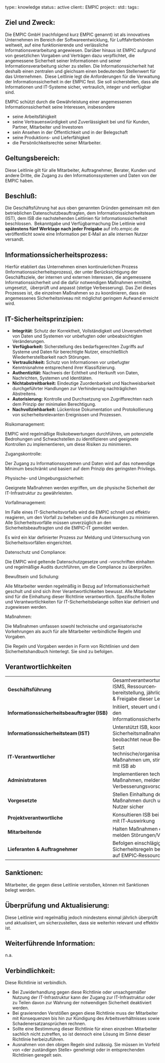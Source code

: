 type:: knowledge
status:: active
client:: EMPIC
project:: 
std:: 
tags:: 

## Ziel und Zweck:

Die EMPIC GmbH (nachfolgend kurz EMPIC genannt) ist als innovatives Unternehmen im Bereich der Softwareentwicklung, für Luftfahrtbehörden weltweit, auf eine funktionierende und verlässliche Informationsverarbeitung angewiesen.
Darüber hinaus ist EMPIC aufgrund von gesetzlichen Vorgaben und Verträgen dazu verpflichtet, die angemessene Sicherheit seiner Informationen und seiner Informationsverarbeitung sicher zu stellen.
Die Informationssicherheit hat deshalb einen zentralen und gleichsam einen bedeutenden Stellenwert für das Unternehmen. 
Diese Leitlinie legt die Anforderungen für die Verwaltung der Informationssicherheit in der EMPIC fest. Sie soll sicherstellen, dass alle Informationen und IT-Systeme sicher, vertraulich, integer und verfügbar sind. 

EMPIC schützt durch die Gewährleistung einer angemessenen Informationssicherheit seine Interessen, insbesondere

- seine Arbeitsfähigkeit
- seine Vertrauenswürdigkeit und Zuverlässigkeit bei und für Kunden, Partner, Mitarbeiter und Investoren
- sein Ansehen in der Öffentlichkeit und in der Belegschaft
- seine Produktions- und Lieferfähigkeit
- die Persönlichkeitsrechte seiner Mitarbeiter.

## Geltungsbereich:

Diese Leitlinie gilt für alle Mitarbeiter, Auftragnehmer, Berater, Kunden und andere Dritte, die Zugang zu den Informationssystemen und Daten von der EMPIC haben.

## Beschluß:

Die Geschäftsführung hat aus oben genannten Gründen gemeinsam mit den betrieblichen Datenschutzbeauftragten, dem Informationssicherheitsteam (IST), dem ISB die nachstehenden Leitlinien für Informationssicherheit beschlossen. 
Bekanntgabe und Verfügbarmachung
Die Leitlinie wird **spätestens fünf Werktage nach jeder Freigabe** auf info.empic.de veröffentlicht sowie eine Information per E‑Mail an alle internen Nutzer versandt. 

## Informationssicherheitsprozess:

Hierfür etabliert das Unternehmen einen kontinuierlichen Prozess (Informationssicherheitsprozess), der unter Berücksichtigung der Geschäftsziele, der internen und externen Interessen, die angemessene Informationssicherheit und die dafür notwendigen Maßnahmen ermittelt, umgesetzt,  überprüft und anpasst (stetige Verbesserung).
Das Ziel dieses Prozesses ist, die einzelnen Maßnahmen so zu koordinieren, dass ein angemessenes Sicherheitsniveau mit möglichst geringem Aufwand erreicht wird. 

## IT-Sicherheitsprinzipien:

- **Integrität**: Schutz der Korrektheit, Vollständigkeit und Unversehrtheit von Daten und Systemen vor unbefugten oder unbeabsichtigten Veränderungen.
- **Verfügbarkeit:** Sicherstellung des bedarfsgerechten Zugriffs auf Systeme und Daten für berechtigte Nutzer, einschließlich Wiederherstellbarkeit nach Störungen.
- **Vertraulichkeit:** Schutz von Informationen vor unbefugter Kenntnisnahme entsprechend ihrer Klassifizierung.
- **Authentizität:** Nachweis der Echtheit und Herkunft von Daten, Nachrichten, Systemen und Identitäten.
- **Nichtabstreitbarkeit:** Eindeutige Zuordenbarkeit und Nachweisbarkeit durchgeführter Handlungen zur Verhinderung nachträglichen Abstreitens.
- **Autorisierung:** Kontrolle und Durchsetzung von Zugriffsrechten nach dem Prinzip der minimalen Berechtigung.
- **Nachvollziehbarkeit:** Lückenlose Dokumentation und Protokollierung von sicherheitsrelevanten Ereignissen und Prozessen.

Risikomanagement:

EMPIC wird regelmäßige Risikobewertungen durchführen, um potenzielle Bedrohungen und Schwachstellen zu identifizieren und geeignete Kontrollen zu implementieren, um diese Risiken zu minimieren.

Zugangskontrolle:

Der Zugang zu Informationssystemen und Daten wird auf das notwendige Minimum beschränkt und basiert auf dem Prinzip des geringsten Privilegs.

Physische- und Umgebungssicherheit:

Geeignete Maßnahmen werden ergriffen, um die physische Sicherheit der IT-Infrastruktur zu gewährleisten.

Vorfallmanagement:

Im Falle eines IT-Sicherheitsvorfalls wird die EMPIC schnell und effektiv reagieren, um den Vorfall zu beheben und die Auswirkungen zu minimieren. Alle Sicherheitsvorfälle müssen unverzüglich an den Sicherheitsbeauftragten und die EMPIC-IT gemeldet werden.

Es wird ein klar definierter Prozess zur Meldung und Untersuchung von Sicherheitsvorfällen eingerichtet.

Datenschutz und Compliance:

Die EMPIC wird geltende Datenschutzgesetze und -vorschriften einhalten und regelmäßige Audits durchführen, um die Compliance zu überprüfen.

Bewußtsein und Schulung:

Alle Mitarbeiter werden regelmäßig in Bezug auf Informationssicherheit geschult und sind sich ihrer Verantwortlichkeiten bewusst. Alle Mitarbeiter sind für die Einhaltung dieser Richtlinie verantwortlich. Spezifische Rollen und Verantwortlichkeiten für IT-Sicherheitsbelange sollten klar definiert und zugewiesen werden.

Maßnahmen:

Die Maßnahmen umfassen sowohl technische und organisatorische Vorkehrungen als auch für alle Mitarbeiter verbindliche Regeln und Vorgaben.

Die Regeln und Vorgaben werden in Form von Richtlinien und dem Sicherheitshandbuch hinterlegt. Sie sind zu befolgen. 

## Verantwortlichkeiten

|                                               |                                                                                                       |
| --------------------------------------------- | ----------------------------------------------------------------------------------------------------- |
| **Geschäftsführung**                          | Gesamtverantwortung für ISMS, Ressourcen­bereitstellung, jährliche Review & Freigabe dieser Leitlinie |
| **Informationssicherheitsbeauftragter (ISB)** | Initiiert, steuert und überwacht den Informationssicherheitsprozess                                   |
| **Informationssicherheitsteam (IST)**         | Unterstützt ISB, koordiniert Sicherheitsmaßnahmen, beobachtet neue Bedrohungen                        |
| **IT‑Verantwortlicher**                       | Setzt technische/organisatorische Maßnahmen um, stimmt sich mit ISB ab                                |
| **Administratoren**                           | Implementieren technische Maßnahmen, melden Verbesserungsvorschläge                                   |
| **Vorgesetzte**                               | Stellen Einhaltung der Maßnahmen durch unterstellte Nutzer sicher                                     |
| **Projektverantwortliche**                    | Konsultieren ISB bei Projekten mit IT‑Auswirkung                                                      |
| **Mitarbeitende**                             | Halten Maßnahmen ein, melden Störungen/Vorfälle                                                       |
| **Lieferanten & Auftragnehmer**               | Befolgen einschlägige Sicherheitsregeln bei Zugriff auf EMPIC‑Ressourcen                              |

  

## Sanktionen:

Mitarbeiter, die gegen diese Leitlinie verstoßen, können mit Sanktionen belegt werden. 

## Überprüfung und Aktualisierung:

Diese Leitlinie wird regelmäßig jedoch mindestens einmal jährlich überprüft und aktualisiert, um sicherzustellen, dass sie weiterhin relevant und effektiv ist.

## Weiterführende Information:

n.a.

## Verbindlichkeit:

Diese Richtlinie ist verbindlich.

- Bei Zuwiderhandlung gegen diese Richtlinie oder unsachgemäßer Nutzung der IT-Infrastruktur kann der Zugang zur IT-Infrastruktur oder zu Teilen davon zur Wahrung der notwendigen Sicherheit deaktiviert werden.
- Bei gravierenden Verstößen gegen diese Richtlinie muss der Mitarbeiter mit Konsequenzen bis hin zur Kündigung des Arbeitsverhältnisses sowie Schadenersatzansprüchen rechnen.
- Sollte eine Bestimmung dieser Richtlinie für einen einzelnen Mitarbeiter sachlich nicht zutreffen, so ist dennoch eine Lösung im Sinne dieser Richtlinie herbeizuführen.
- Ausnahmen von den obigen Regeln sind zulässig. Sie müssen im Vorfeld von <der zuständigen Stelle> genehmigt oder in entsprechenden Richtlinien geregelt sein.
